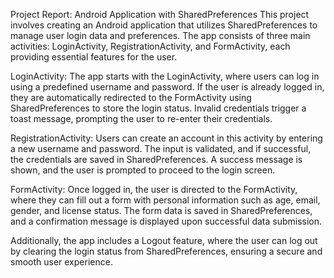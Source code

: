Project Report: Android Application with SharedPreferences
This project involves creating an Android application that utilizes SharedPreferences to manage user login data and preferences. The app consists of three main activities: LoginActivity, RegistrationActivity, and FormActivity, each providing essential features for the user.

LoginActivity: The app starts with the LoginActivity, where users can log in using a predefined username and password. If the user is already logged in, they are automatically redirected to the FormActivity using SharedPreferences to store the login status. Invalid credentials trigger a toast message, prompting the user to re-enter their credentials.

RegistrationActivity: Users can create an account in this activity by entering a new username and password. The input is validated, and if successful, the credentials are saved in SharedPreferences. A success message is shown, and the user is prompted to proceed to the login screen.

FormActivity: Once logged in, the user is directed to the FormActivity, where they can fill out a form with personal information such as age, email, gender, and license status. The form data is saved in SharedPreferences, and a confirmation message is displayed upon successful data submission.

Additionally, the app includes a Logout feature, where the user can log out by clearing the login status from SharedPreferences, ensuring a secure and smooth user experience.
